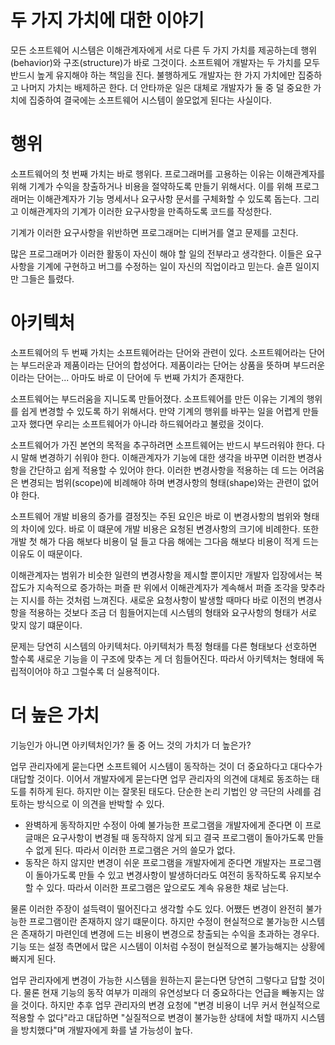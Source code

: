 # **두 가지 가치에 대한 이야기**  
모든 소프트웨어 시스템은 이해관계자에게 서로 다른 두 가지 가치를 제공하는데 행위(behavior)와 구조(structure)가 바로 그것이다. 소프트웨어 개발자는 
두 가치를 모두 반드시 높게 유지해야 하는 책임을 진다. 불행하게도 개발자는 한 가지 가치에만 집중하고 나머지 가치는 배제하곤 한다. 더 안타까운 일은 
대체로 개발자가 둘 중 덜 중요한 가치에 집중하여 결국에는 소프트웨어 시스템이 쓸모없게 된다는 사실이다.  
  
# **행위**  
소프트웨어의 첫 번째 가치는 바로 행위다. 프로그래머를 고용하는 이유는 이해관계자를 위해 기계가 수익을 창출하거나 비용을 절약하도록 만들기 위해서다. 
이를 위해 프로그래머는 이해관계자가 기능 명세서나 요구사항 문서를 구체화할 수 있도록 돕는다. 그리고 이해관계자의 기계가 이러한 요구사항을 만족하도록 
코드를 작성한다.  
  
기계가 이러한 요구사항을 위반하면 프로그래머는 디버거를 열고 문제를 고친다.  
  
많은 프로그래머가 이러한 활동이 자신이 해야 할 일의 전부라고 생각한다. 이들은 요구사항을 기계에 구현하고 버그를 수정하는 일이 자신의 직업이라고 믿는다. 
슬픈 일이지만 그들은 틀렸다.  
  
# **아키텍처**  
소프트웨어의 두 번째 가치는 소프트웨어라는 단어와 관련이 있다. 소프트웨어라는 단어는 부드러운과 제품이라는 단어의 합성어다. 제품이라는 단어는 상품을 
뜻하며 부드러운이라는 단어는... 아마도 바로 이 단어에 두 번째 가치가 존재한다.  
  
소프트웨어는 부드러움을 지니도록 만들어졌다. 소프트웨어를 만든 이유는 기계의 행위를 쉽게 변경할 수 있도록 하기 위해서다. 만약 기계의 행위를 바꾸는 일을 
어렵게 만들고자 했다면 우리는 소프트웨어가 아니라 하드웨어라고 불렀을 것이다.  
  
소프트웨어가 가진 본연의 목적을 추구하려면 소프트웨어는 반드시 부드러워야 한다. 다시 말해 변경하기 쉬워야 한다. 이해관계자가 기능에 대한 생각을 바꾸면 
이러한 변경사항을 간단하고 쉽게 적용할 수 있어야 한다. 이러한 변경사항을 적용하는 데 드는 어려움은 변경되는 범위(scope)에 비례해야 하며 변경사항의 
형태(shape)와는 관련이 없어야 한다.  
  
소프트웨어 개발 비용의 증가를 결정짓는 주된 요인은 바로 이 변경사항의 범위와 형태의 차이에 있다. 바로 이 떄문에 개발 비용은 요청된 변경사항의 크기에 
비례한다. 또한 개발 첫 해가 다음 해보다 비용이 덜 들고 다음 해에는 그다음 해보다 비용이 적게 드는 이유도 이 때문이다.  
  
이해관계자는 범위가 비슷한 일련의 변경사항을 제시할 뿐이지만 개발자 입장에서는 복잡도가 지속적으로 증가하는 퍼즐 판 위에서 이해관계자가 계속해서 
퍼즐 조각을 맞추라는 지시를 하는 것처럼 느껴진다. 새로운 요청사항이 발생할 때마다 바로 이전의 변경사항을 적용하는 것보다 조금 더 힘들어지는데 시스템의 
형태와 요구사항의 형태가 서로 맞지 않기 떄문이다.  
  
문제는 당연히 시스템의 아키텍처다. 아키텍처가 특정 형태를 다른 형태보다 선호하면 할수록 새로운 기능을 이 구조에 맞추는 게 더 힘들어진다. 따라서 
아키텍처는 형태에 독립적이어야 하고 그럴수록 더 실용적이다.  
  
# **더 높은 가치**  
기능인가 아니면 아키텍처인가? 둘 중 어느 것의 가치가 더 높은가?  
  
업무 관리자에게 묻는다면 소프트웨어 시스템이 동작하는 것이 더 중요하다고 대다수가 대답할 것이다. 이어서 개발자에게 묻는다면 업무 관리자의 의견에 대체로 
동조하는 태도를 취하게 된다. 하지만 이는 잘못된 태도다. 단순한 논리 기법인 양 극단의 사례를 검토하는 방식으로 이 의견을 반박할 수 있다.  
  
- 완벽하게 동작하지만 수정이 아예 불가능한 프로그램을 개발자에게 준다면 이 프로글매은 요구사항이 변경될 때 동작하지 않게 되고 결국 프로그램이 돌아가도록 
만들 수 없게 된다. 따라서 이러한 프로그램은 거의 쓸모가 없다.  
- 동작은 하지 않지만 변경이 쉬운 프로그램을 개발자에게 준다면 개발자는 프로그램이 돌아가도록 만들 수 있고 변경사항이 발생하더라도 여전히 동작하도록 유지보수할 
수 있다. 따라서 이러한 프로그램은 앞으로도 계속 유용한 채로 남는다.  
  
물론 이러한 주장이 설득력이 떨어진다고 생각할 수도 있다. 어쨌든 변경이 완전히 불가능한 프로그램이란 존재하지 않기 떄문이다. 하지만 수정이 현실적으로 
불가능한 시스템은 존재하기 마련인데 변경에 드는 비용이 변경으로 창출되는 수익을 초과하는 경우다. 기능 또는 설정 측면에서 많은 시스템이 이처럼 수정이 
현실적으로 불가능해지는 상황에 빠지게 된다.  
  
업무 관리자에게 변경이 가능한 시스템을 원하는지 묻는다면 당연히 그렇다고 답할 것이다. 물론 현재 기능의 동작 여부가 미래의 유연성보다 더 중요하다는 언급을 
빼놓지는 않을 것이다. 하지만 추후 업무 관리자의 변경 요청에 "변경 비용이 너무 커서 현실적으로 적용할 수 없다"라고 대답하면 "실질적으로 변경이 불가능한 
상태에 처할 때까지 시스템을 방치했다"며 개발자에게 화를 낼 가능성이 높다.  
  
